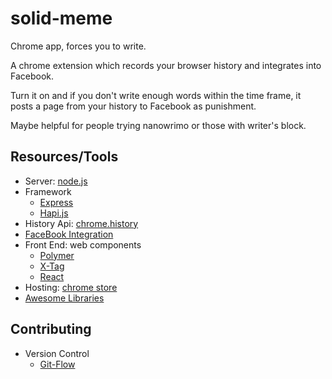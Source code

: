 # solid-meme
Chrome app, forces you to write.

A chrome extension which records your browser history and integrates into Facebook.

Turn it on and if you don't write enough words within the time frame, it posts a page from your history to Facebook as punishment.

Maybe helpful for people trying nanowrimo or those with writer's block.

## Resources/Tools
  - Server: [node.js](https://nodejs.org/en/)
  - Framework
    - [Express](http://expressjs.com/en/4x/api.html)
    - [Hapi.js](http://hapijs.com/api)
  - History Api: [chrome.history](https://developer.chrome.com/extensions/history)
  - [FaceBook Integration](https://developers.facebook.com/docs/javascript)
  - Front End: web components
    - [Polymer](https://github.com/polymer/polymer)
    - [X-Tag](http://x-tag.github.io/)
    - [React](https://facebook.github.io/react/)
  - Hosting: [chrome store](https://chrome.google.com/webstore/developer/dashboard)
  - [Awesome Libraries](https://github.com/sindresorhus/awesome-nodejs)

## Contributing
  - Version Control
    - [Git-Flow](https://www.atlassian.com/git/tutorials/comparing-workflows/gitflow-workflow)
